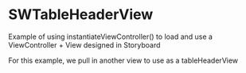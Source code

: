 # SWTableHeaderView

Example of using instantiateViewController() to load and use a ViewController + View designed in Storyboard

For this example, we pull in another view to use as a tableHeaderView
